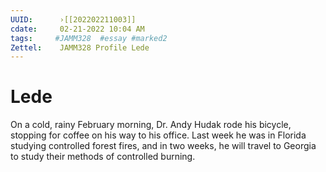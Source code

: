 ```yaml
---
UUID:      ›[[202202211003]] 
cdate:     02-21-2022 10:04 AM
tags:     #JAMM328  #essay #marked2 
Zettel:    JAMM328 Profile Lede
---
```


# Lede

On a cold, rainy February morning, Dr. Andy Hudak rode his bicycle, stopping for coffee on his way to his office. Last week he was in Florida studying controlled forest fires, and in two weeks, he will travel to Georgia to study their methods of controlled burning.

